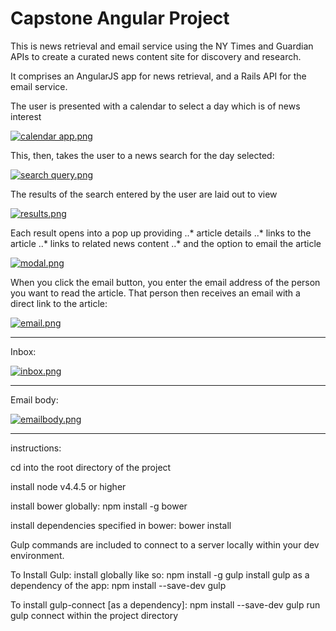# Capstone Angular Project

This is news retrieval and email service using the NY Times and Guardian APIs
to create a curated news content site for discovery and research.

It comprises an AngularJS app for news retrieval, and a Rails API for the email
service.

The user is presented with a calendar to select a day which is of news 
interest

[![calendar app.png](https://s15.postimg.org/vsayveumz/calendar_app.png)](https://postimg.org/image/j0wsowkuv/)

This, then, takes the user to a news search for the day selected:

[![search query.png](https://s4.postimg.org/ufdq7bpt9/search_query.png)](https://postimg.org/image/9ihi2nrs9/)

The results of the search entered by the user are laid out to view

[![results.png](https://s4.postimg.org/dibthlvwd/results.png)](https://postimg.org/image/yrzfsgc6x/)

Each result opens into a pop up providing
..* article details
..* links to the article
..* links to related news content
..* and the option to email the article

[![modal.png](https://s4.postimg.org/olc5ja5bx/modal.png)](https://postimg.org/image/781v4fa0p/)

When you click the email button, you enter the email address of the person you 
want to read the article.  That person then receives an email with a direct
link to the article:

[![email.png](https://s15.postimg.org/fhypbap3f/email.png)](https://postimg.org/image/57wac1z7r/)

____

Inbox:

[![inbox.png](https://s14.postimg.org/fotkx2te9/inbox.png)](https://postimg.org/image/g1kz39bnx/)

____

Email body:

[![emailbody.png](https://s3.postimg.org/p8gnojqdv/emailbody.png)](https://postimg.org/image/thldqptn3/)

____
instructions:

cd into the root directory of the project

install node v4.4.5 or higher

install bower globally: 
    npm install -g bower 
    
install dependencies specified in bower: 
    bower install
    
Gulp commands are included to connect to a server locally within your dev environment.  

To Install Gulp:
	install globally like so: 
	    npm install -g gulp
	install gulp as a dependency of the app: 
	    npm install --save-dev gulp

To install gulp-connect [as a dependency]:
	npm install --save-dev gulp 
	run gulp connect within the project directory


